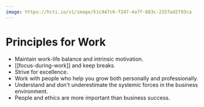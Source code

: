 ```yaml
---
image: https://hcti.io/v1/image/51c947c6-f247-4a7f-883c-2357ad2793ca
---
```


# Principles for Work

- Maintain work-life balance and intrinsic motivation.
- [[focus-during-work]] and keep breaks.
- Strive for excellence.
- Work with people who help you grow both personally and professionally.
- Understand and don't underestimate the systemic forces in the business environment.
- People and ethics are more important than business success.